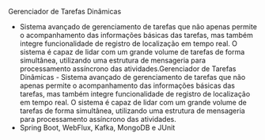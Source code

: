 Gerenciador de Tarefas Dinâmicas 
- Sistema avançado de gerenciamento de tarefas que não apenas permite o acompanhamento das informações básicas das tarefas, mas também integre funcionalidade de registro de localização em tempo real. O sistema é capaz de lidar com um grande volume de tarefas de forma simultânea, utilizando uma estrutura de mensageria para processamento assíncrono das atividades.Gerenciador de Tarefas Dinâmicas - Sistema avançado de gerenciamento de tarefas que não apenas permite o acompanhamento das informações básicas das tarefas, mas também integre funcionalidade de registro de localização em tempo real. O sistema é capaz de lidar com um grande volume de tarefas de forma simultânea, utilizando uma estrutura de mensageria para processamento assíncrono das atividades.
- Spring Boot, WebFlux, Kafka, MongoDB e JUnit